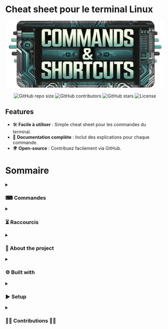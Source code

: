 # Cheat sheet pour le terminal Linux

<p align="center"><img src="assets/img/mainImg3.png" width="500"/></p>

<div align="center">
  <img src="https://img.shields.io/github/repo-size/alf-Meodel/CommandsShortcuts" alt="GitHub repo size" />
  <img src="https://img.shields.io/github/contributors/alf-Meodel/CommandsShortcuts" alt="GitHub contributors" />
  <img src="https://img.shields.io/github/stars/alf-Meodel/CommandsShortcuts?style=social" alt="GitHub stars" />
  <img src="https://img.shields.io/github/license/alf-Meodel/CommandsShortcuts" alt="License" />
</div>


## Features
- 🛠️ **Facile à utiliser** : Simple cheat sheet pour les commandes du terminal.
- 📄 **Documentation complète** : Inclut des explications pour chaque commande.
- 🌍 **Open-source** : Contribuez facilement via GitHub.



# Sommaire

<details>
<summary><h3>⌨ Commandes</h3></summary>
<ul>
        <li><a href="/doc/commands/base-commands.md">Commandes de base</a></li>
        <li><a href="/doc/commands/file-manipulation.md">Manipulation de fichiers</a></li>
        <li><a href="/doc/commands/network-commands.md">Network-commands</a></li>
        <li><a href="/doc/commands/permissions.md">Permissions</a></li>
        <li><a href="/doc/commands/variables-environnement.md">Variables environnement</a></li>
</ul>
</details>

<details>
<summary>
<h3>⏳ Raccourcis</h3>
</summary>
<ul>
        <li><a href="/doc/hotkeys/navigation.md">Navigation</a></li>
        <li><a href="/doc/hotkeys/process-management.md">Gestion des processus</a></li>
</ul>
</details>


<details>
<summary>
<h3> 📝 About the project</h3>
</summary>
<ul>

Ce projet est une **cheat sheet interactive** pour le terminal, permettant aux utilisateurs de naviguer facilement à travers des commandes essentielles et des raccourcis pour gérer efficacement leur environnement de développement. 
Le projet a été conçu pour les développeurs CDA et autres utilisateurs de linux qui veulent une référence rapide aux commandes souvent utilisées, tout en gardant une interface simple et intuitive.

Fonctionnalités principales :
- Menu déroulant pour les différentes sections de commandes.
- Liens directs vers des documents détaillant chaque catégorie de commandes et raccourcis.
- Structure modulaire basé sur un template pour permettre l’ajout de nouvelles sections.

Ce projet est open-source et peut être modifié ou amélioré par la communauté.

</ul>
</details>

<details>
<summary>
<h3>⚙️ Built with</h3>
</summary>
<ul>
Ce projet a été construit avec les technologies suivantes :

- **Markdown** : Utilisé pour la structure des documents et des liens.
- **HTML/CSS** : Pour styliser les éléments comme les images et menus déroulants dans le README.
- **Git** : Pour la gestion des versions du projet et des branches de développement.
- **Git Flow** : Utilisé pour organiser le cycle de développement des features et des releases.
- **Lazygit** : Une interface utilisateur simplifiée en ligne de commande pour Git, qui permet de visualiser, gérer et exécuter des commandes Git de manière intuitive. Il aide à simplifier les opérations courantes de Git, comme la gestion des branches, des commits, des stashs, et la résolution de conflits, le tout via une interface visuelle interactive.


</ul>
</details>

<details>
<summary>
<h3>▶️ Setup</h3>
</summary>
<ul>
Suivez ces étapes pour configurer le projet localement :

**Cloner le dépôt** :
   #### git clone https://github.com/alf-Meodel/CommandsShortcuts.git
   **Accéder au depot** :
   #### cd CommandsShortcuts
   **Basculer sur develop** :
   #### git checkout develop

 **Puis go faire un pull request, nous intégrerons votre pull request dans les meilleurs délais** 📨

</ul>
</details>

<details>
<summary>
<h3>🏋️‍♂️ Contributions 🏋️‍♀️</h3>
</summary>
<ul>
Merci à toutes les personnes qui ont contribué à ce projet !

- [Boris](https://github.com/nom-utilisateur1)
- [Yohan](https://github.com/nom-utilisateur2)
- [Gabriel](https://github.com/nom-utilisateur3)
- [Franck](https://github.com/nom-utilisateur3)

</ul>
</details>
